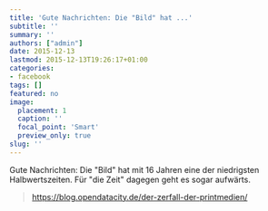 ```yaml
---
title: 'Gute Nachrichten: Die "Bild" hat ...'
subtitle: ''
summary: ''
authors: ["admin"]
date: 2015-12-13
lastmod: 2015-12-13T19:26:17+01:00
categories:
- facebook
tags: []
featured: no
image:
  placement: 1
  caption: ''
  focal_point: 'Smart'
  preview_only: true
slug: ''
---
```

Gute Nachrichten: Die "Bild" hat mit 16 Jahren eine der niedrigsten Halbwertszeiten. Für "die Zeit" dagegen geht es sogar aufwärts.
> https://blog.opendatacity.de/der-zerfall-der-printmedien/

